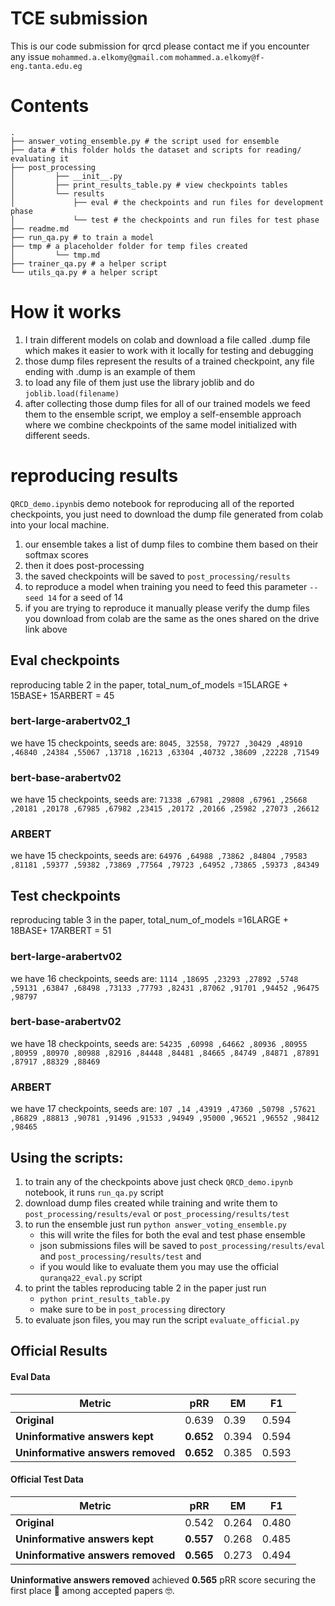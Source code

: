 # TCE submission

This is our code submission for qrcd please contact me if you encounter any issue
```mohammed.a.elkomy@gmail.com```
```mohammed.a.elkomy@f-eng.tanta.edu.eg```

# Contents

```
.
├── answer_voting_ensemble.py # the script used for ensemble
├── data # this folder holds the dataset and scripts for reading/ evaluating it
├── post_processing
│         ├── __init__.py
│         ├── print_results_table.py # view checkpoints tables
│         └── results
│             ├── eval # the checkpoints and run files for development phase
│             └── test # the checkpoints and run files for test phase
├── readme.md 
├── run_qa.py # to train a model
├── tmp # a placeholder folder for temp files created
│         └── tmp.md
├── trainer_qa.py # a helper script
└── utils_qa.py # a helper script
```

# How it works

1. I train different models on colab and download a file called .dump file which makes it easier to work with it locally for testing and debugging
2. those dump files represent the results of a trained checkpoint, any file ending with .dump is an example of them
3. to load any file of them just use the library joblib and do ```joblib.load(filename)```
4. after collecting those dump files for all of our trained models we feed them to the ensemble script, we employ a self-ensemble approach where we combine checkpoints of the same model initialized with different seeds.

# reproducing results

```QRCD_demo.ipynb```is demo notebook for reproducing all of the reported checkpoints, you just need to download the dump file generated from colab into your local machine.

1. our ensemble takes a list of dump files to combine them based on their softmax scores
2. then it does post-processing
3. the saved checkpoints will be saved to ```post_processing/results```
4. to reproduce a model when training you need to feed this parameter ```--seed 14``` for a seed of 14
5. if you are trying to reproduce it manually please verify the dump files you download from colab are the same as the ones shared on the drive link above

## Eval checkpoints

reproducing table 2 in the paper, total_num_of_models =15LARGE + 15BASE+ 15ARBERT = 45

### bert-large-arabertv02_1

we have 15 checkpoints, seeds are:
```8045, 32558, 79727 ,30429 ,48910 ,46840 ,24384 ,55067 ,13718 ,16213 ,63304 ,40732 ,38609 ,22228 ,71549```

### bert-base-arabertv02

we have 15 checkpoints, seeds are:
```71338 ,67981 ,29808 ,67961 ,25668 ,20181 ,20178 ,67985 ,67982 ,23415 ,20172 ,20166 ,25982 ,27073 ,26612```

### ARBERT

we have 15 checkpoints, seeds are:
```64976 ,64988 ,73862 ,84804 ,79583 ,81181 ,59377 ,59382 ,73869 ,77564 ,79723 ,64952 ,73865 ,59373 ,84349```

## Test checkpoints

reproducing table 3 in the paper, total_num_of_models =16LARGE + 18BASE+ 17ARBERT = 51

### bert-large-arabertv02

we have 16 checkpoints, seeds are:
```1114 ,18695 ,23293 ,27892 ,5748 ,59131 ,63847 ,68498 ,73133 ,77793 ,82431 ,87062 ,91701 ,94452 ,96475 ,98797```

### bert-base-arabertv02

we have 18 checkpoints, seeds are:
```54235 ,60998 ,64662 ,80936 ,80955 ,80959 ,80970 ,80988 ,82916 ,84448 ,84481 ,84665 ,84749 ,84871 ,87891 ,87917 ,88329 ,88469```

### ARBERT

we have 17 checkpoints, seeds are:
```107 ,14 ,43919 ,47360 ,50798 ,57621 ,86829 ,88813 ,90781 ,91496 ,91533 ,94949 ,95000 ,96521 ,96552 ,98412 ,98465```

## Using the scripts:

1. to train any of the checkpoints above just check ```QRCD_demo.ipynb``` notebook, it runs ```run_qa.py``` script
2. download dump files created while training and write them to ```post_processing/results/eval``` or ```post_processing/results/test```
3. to run the ensemble just run ```python answer_voting_ensemble.py```
    - this will write the files for both the eval and test phase ensemble
    - json submissions files will be saved to ```post_processing/results/eval``` and ```post_processing/results/test``` and
    - if you would like to evaluate them you may use the official  ```quranqa22_eval.py``` script
4. to print the tables reproducing table 2 in the paper just run
    - ```python print_results_table.py```
    - make sure to be in ```post_processing``` directory
5. to evaluate json files, you may run the script ```evaluate_official.py```

## Official Results

#### Eval Data

| **Metric**                        | pRR   | EM  | F1    |
|-----------------------------------|-------|-----|-------|
| **Original**                      | 0.639 |  0.39   | 0.594 |
| **Uninformative answers kept**    | **0.652** |  0.394   | 0.594 |
| **Uninformative answers removed** | **0.652** |  0.385   |   0.593    |

#### Official Test Data

| **Metric**                        | pRR | EM    | F1    |
|-----------------------------------|-----|-------|-------|
| **Original**                      | 0.542 | 0.264 | 0.480 |
| **Uninformative answers kept**    | **0.557** | 0.268 | 0.485 |
| **Uninformative answers removed** | **0.565** |  0.273 |   0.494   |


**Uninformative answers removed** achieved **0.565** pRR score securing the first place 🥇 among accepted papers 🤓.
